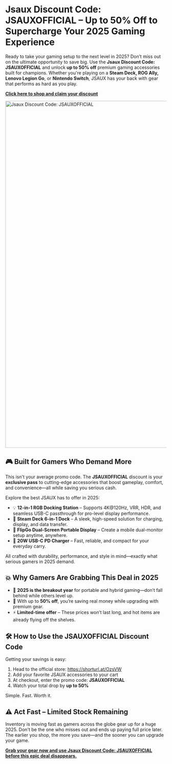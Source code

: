 <h1>Jsaux Discount Code: JSAUXOFFICIAL – Up to 50% Off to Supercharge Your 2025 Gaming Experience</h1>
  <p>Ready to take your gaming setup to the next level in 2025? Don’t miss out on the ultimate opportunity to save big. Use the <strong>Jsaux Discount Code: JSAUXOFFICIAL</strong> and unlock <strong>up to 50% off</strong> premium gaming accessories built for champions. Whether you're playing on a <strong>Steam Deck, ROG Ally, Lenovo Legion Go</strong>, or <strong>Nintendo Switch</strong>, JSAUX has your back with gear that performs as hard as you play.</p>
  <p><a href="https://shorturl.at/OzsVW" target="_blank"><strong>Click here to shop and claim your discount</strong></a></p>
<img src="https://images.mirror-media.xyz/publication-images/PX1oV-7UDhYdaAnsq-Sa6.png?height=820&width=1640" alt="Jsaux Discount Code: JSAUXOFFICIAL" width="1080">
  <h2>🎮 Built for Gamers Who Demand More</h2>
  <p>This isn't your average promo code. The <strong>JSAUXOFFICIAL</strong> discount is your <strong>exclusive pass</strong> to cutting-edge accessories that boost gameplay, comfort, and convenience—all while saving you serious cash.</p>
  <p>Explore the best JSAUX has to offer in 2025:</p>
  <ul>
    <li>💡 <strong>12-in-1 RGB Docking Station</strong> – Supports 4K@120Hz, VRR, HDR, and seamless USB-C passthrough for pro-level display performance.</li>
    <li>🧲 <strong>Steam Deck 6-in-1 Dock</strong> – A sleek, high-speed solution for charging, display, and data transfer.</li>
    <li>🧳 <strong>FlipGo Dual-Screen Portable Display</strong> – Create a mobile dual-monitor setup anytime, anywhere.</li>
    <li>🔋 <strong>20W USB-C PD Charger</strong> – Fast, reliable, and compact for your everyday carry.</li>
  </ul>
  <p>All crafted with durability, performance, and style in mind—exactly what serious gamers in 2025 demand.</p>

  <h2>💥 Why Gamers Are Grabbing This Deal in 2025</h2>
  <ul>
    <li>🚀 <strong>2025 is the breakout year</strong> for portable and hybrid gaming—don’t fall behind while others level up.</li>
    <li>💸 With up to <strong>50% off</strong>, you’re saving real money while upgrading with premium gear.</li>
    <li>⚡ <strong>Limited-time offer</strong> – These prices won’t last long, and hot items are already flying off the shelves.</li>
  </ul>

  <h2>🛠️ How to Use the JSAUXOFFICIAL Discount Code</h2>
  <p>Getting your savings is easy:</p>
  <ol>
    <li>Head to the official store: <a href="https://shorturl.at/OzsVW" target="_blank">https://shorturl.at/OzsVW</a></li>
    <li>Add your favorite JSAUX accessories to your cart</li>
    <li>At checkout, enter the promo code: <strong>JSAUXOFFICIAL</strong></li>
    <li>Watch your total drop by <strong>up to 50%</strong></li>
  </ol>
  <p>Simple. Fast. Worth it.</p>

  <h2>⚠️ Act Fast – Limited Stock Remaining</h2>
  <p>Inventory is moving fast as gamers across the globe gear up for a huge 2025. Don't be the one who misses out and ends up paying full price later. The earlier you shop, the more you save—and the sooner you can upgrade your game.</p>
  <p><strong><a href="https://shorturl.at/OzsVW" target="_blank">Grab your gear now and use Jsaux Discount Code: JSAUXOFFICIAL before this epic deal disappears.</a></strong></p>
</body>
</html>
